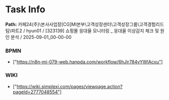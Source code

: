 # Task Info

**Path:** 카페24(주)\본사사업장\[CG]MI본부\고객성장센터\고객성장그룹\고객경험리드팀\파트2 / hyun01 / [323139] 쇼핑몰 응대율 모니터링 _ 응대율 이상감지 체크 및 원인 분석 / 2025-09-01_00-00-00

### BPMN
- ["https://n8n-mi-079-web.hanpda.com/workflow/6hJjr784vYWlAcxu"]

### WIKI
- ["https://wiki.simplexi.com/pages/viewpage.action?pageId=2777048554"]

